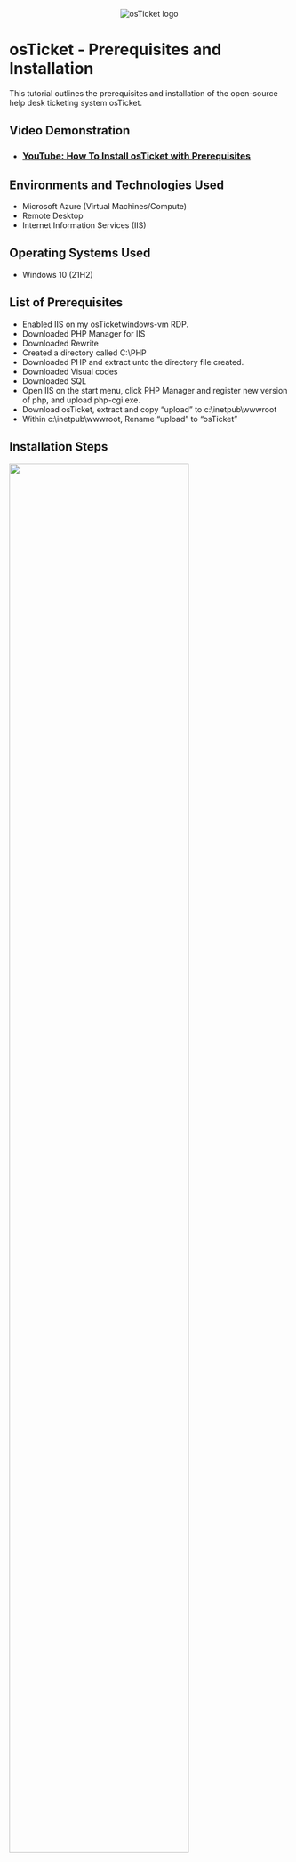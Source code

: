 <p align="center">
<img src="https://i.imgur.com/Clzj7Xs.png" alt="osTicket logo"/>
</p>

<h1>osTicket - Prerequisites and Installation</h1>
This tutorial outlines the prerequisites and installation of the open-source help desk ticketing system osTicket.<br />


<h2>Video Demonstration</h2>

- ### [YouTube: How To Install osTicket with Prerequisites](https://www.youtube.com/xsv5qDsYZKI)

<h2>Environments and Technologies Used</h2>

- Microsoft Azure (Virtual Machines/Compute)
- Remote Desktop
- Internet Information Services (IIS)

<h2>Operating Systems Used </h2>

- Windows 10</b> (21H2)

<h2>List of Prerequisites</h2>

- Enabled IIS on my osTicketwindows-vm RDP.
- Downloaded PHP Manager for IIS 
- Downloaded Rewrite
- Created a directory called C:\PHP
- Downloaded PHP and extract unto the directory file created.
- Downloaded Visual codes
- Downloaded SQL 
- Open IIS on the start menu, click PHP Manager and register new version of php, and upload php-cgi.exe.
- Download osTicket, extract and copy “upload” to c:\inetpub\wwwroot
- Within c:\inetpub\wwwroot, Rename “upload” to “osTicket”

<h2>Installation Steps</h2>

<p>
<img src="https://github.com/user-attachments/assets/b56c06a7-a1b3-4ba7-984d-20d1bb9da6fe" height="80%" width="80%" />

</p>
<p>
Visualization on what I created on my osTicketwindows-VM RDP on Azure.
</p>
<br />

<p>

  <img src="https://github.com/user-attachments/assets/cb76e84a-10be-4318-90c0-c4d4f27c4af0" height="80%" width="80%" />

</p>
<p>
Enabled IIS through the windows-vm RDP with CGI and Common HTTP Features. Also enabling IIS Management Console. Enabling IIS will let me install the web server and host sites and web apps. CGI is going to allow me to run scripts and programs on my server. 
  Common HTTP Features allows my server to handle things like static web pgs, showing directory contents, and handling errors. IIS Management Console provides a user-friendly interface to easily manage and configure your websites and server settings,
</p>
<br />

<p>
  <img src="https://github.com/user-attachments/assets/c22d9de4-00f7-4d74-8b24-203489cc48f7" height="80%" width="80%" />

</p>
<p>
Downloaded PHP Manager for IIS tool that'll make the setup and management of PHP on an IIS web server much easier without manually configuring everything.
</p>
<br />



<p>
  <img src="https://github.com/user-attachments/assets/a426401a-651c-4da9-b3bb-19b658ca859d" height="80%" width="80%" />

</p>
<p>
Downloaded Rewrite Module for IIS tool that'll helps manage and modify URLs on my IIS web server.
</p>
<br />


<p>
  <img src="https://github.com/user-attachments/assets/9e1e3133-fcce-44f5-8603-e58b041378e4" height="80%" width="80%" />

</p>
<p>
Created a PHP folder then downloaded PHP into the folder.
</p>
<br />


<p>
  <img src="https://github.com/user-attachments/assets/231d67c9-d2bf-4fc2-97cc-3b52b2c29fad" height="80%" width="80%" />


</p>
<p>
Downloaded Visual C++ so I can work with databases and develop web services. 
</p>
<br />


<p>
  <img src="https://github.com/user-attachments/assets/78f1b78b-bd91-41f8-8a13-702e0cefb0b9" height="80%" width="80%" />

</p>
<p>
Downloaed MySQL to store data and manage databases whether modifying, structuring user accounts, etc.
</p>
<br />


<p>
  <img src="https://github.com/user-attachments/assets/16f1f845-4e7f-4198-9879-f6c23830a04a" height="80%" width="80%" />

</p>
<p>
Downloaed osTicket and extracted and copied "upload" folder to c:\inetpub\wwwroot and renamed it osTicket.
</p>
<br />


<p>
  <img src="https://github.com/user-attachments/assets/73546503-6be8-4765-bd1f-f917e8726653" height="80%" width="80%" />

</p>
<p>
Enabled  php_imap.dll, php_intl.dll, php_opcache.dll

</p>
<br />


<p>
  <img src="https://github.com/user-attachments/assets/750b5592-1d33-47dd-89f1-b53a245e31a1" height="80%" width="80%" />
  <img src="https://github.com/user-attachments/assets/20d6d1b8-f59f-406a-b77b-871b8d9fc1a4" height="80%" width="80%" />
  <img src="https://github.com/user-attachments/assets/50337465-d669-4d40-b3c5-b8485259d786" height="80%" width="80%" />
  

</p>
<p>
created a database in HeidiSQL for my osTicket.

</p>
<br />




<p>
  <img src="https://github.com/user-attachments/assets/91e5c069-3e60-4107-8eb2-58880a13d385" height="80%" width="80%" />
 <img src="https://github.com/user-attachments/assets/4131490a-74ee-468b-bc51-ca568d9e8717" height="80%" width="80%" />

</p>
<p>
able to set up my osTicket in my browser and create it.

</p>
<br />

